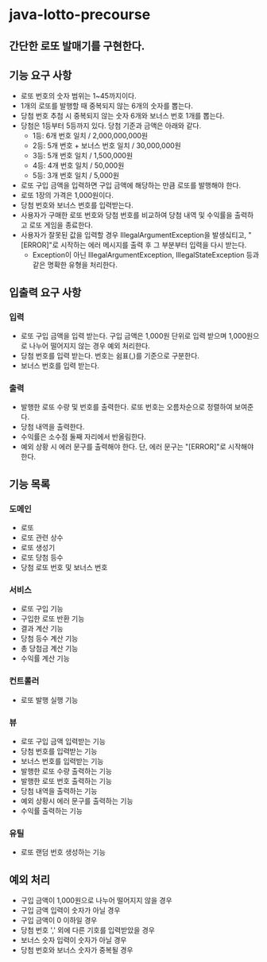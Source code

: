 # java-lotto-precourse
## 간단한 로또 발매기를 구현한다.

## 기능 요구 사항
- 로또 번호의 숫자 범위는 1~45까지이다.
- 1개의 로또를 발행할 때 중복되지 않는 6개의 숫자를 뽑는다.
- 당첨 번호 추첨 시 중복되지 않는 숫자 6개와 보너스 번호 1개를 뽑는다.
- 당첨은 1등부터 5등까지 있다. 당첨 기준과 금액은 아래와 같다.
  - 1등: 6개 번호 일치 / 2,000,000,000원
  - 2등: 5개 번호 + 보너스 번호 일치 / 30,000,000원
  - 3등: 5개 번호 일치 / 1,500,000원
  - 4등: 4개 번호 일치 / 50,000원
  - 5등: 3개 번호 일치 / 5,000원
- 로또 구입 금액을 입력하면 구입 금액에 해당하는 만큼 로또를 발행해야 한다.
- 로또 1장의 가격은 1,000원이다.
- 당첨 번호와 보너스 번호를 입력받는다.
- 사용자가 구매한 로또 번호와 당첨 번호를 비교하여 당첨 내역 및 수익률을 출력하고 로또 게임을 종료한다.
- 사용자가 잘못된 값을 입력할 경우 IllegalArgumentException을 발생싴티고, "[ERROR]"로 시작하는 에러 메시지를 출력 후 그 부분부터 입력을 다시 받는다.
  - Exception이 아닌 IllegalArgumentException, IllegalStateException 등과 같은 명확한 유형을 처리한다.

## 입출력 요구 사항

### 입력
- 로또 구입 금액을 입력 받는다. 구입 금액은 1,000원 단위로 입력 받으며 1,000원으로 나누어 떨어지지 않는 경우 예외 처리한다.
- 당첨 번호를 입력 받는다. 번호는 쉼표(,)를 기준으로 구분한다.
- 보너스 번호를 입력 받는다.
### 출력
- 발행한 로또 수량 및 번호를 출력한다. 로또 번호는 오름차순으로 정렬하여 보여준다.
- 당첨 내역을 출력한다.
- 수익률은 소수점 둘째 자리에서 반올림한다.
- 예외 상황 시 에러 문구를 출력해야 한다. 단, 에러 문구는 "[ERROR]"로 시작해야 한다.


## 기능 목록

### 도메인
- 로또
- 로또 관련 상수
- 로또 생성기
- 로또 당첨 등수
- 당첨 로또 번호 및 보너스 번호

### 서비스
- 로또 구입 기능
- 구입한 로또 반환 기능
- 결과 계산 기능
- 당첨 등수 계산 기능
- 총 당첨금 계산 기능
- 수익률 계산 기능

### 컨트롤러
- 로또 발행 실행 기능

### 뷰
- 로또 구입 금액 입력받는 기능
- 당첨 번호를 입력받는 기능
- 보너스 번호를 입력받는 기능
- 발행한 로또 수량 출력하는 기능
- 발행한 로또 번호 출력하는 기능
- 당첨 내역을 출력하는 기능
- 예외 상황시 에러 문구를 출력하는 기능
- 수익률 출력하는 기능

### 유틸
- 로또 랜덤 번호 생성하는 기능


## 예외 처리
- 구입 금액이 1,000원으로 나누어 떨어지지 않을 경우
- 구입 금액 입력이 숫자가 아닐 경우
- 구입 금액이 0 이하일 경우
- 당첨 번호 ',' 외에 다른 기호를 입력받았을 경우
- 보너스 숫자 입력이 숫자가 아닐 경우
- 당첨 번호와 보너스 숫자가 중복될 경우
